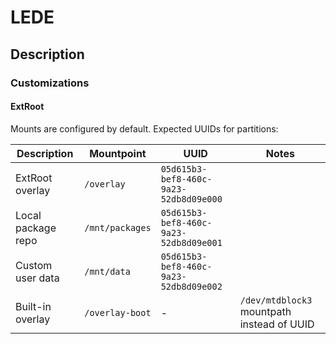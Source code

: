 # LEDE

## Description

### Customizations

#### ExtRoot

Mounts are configured by default.
Expected UUIDs for partitions:

 Description | Mountpoint | UUID | Notes
-------------|------------|------|------
ExtRoot overlay | `/overlay` | `05d615b3-bef8-460c-9a23-52db8d09e000`
Local package repo | `/mnt/packages` | `05d615b3-bef8-460c-9a23-52db8d09e001`
Custom user data | `/mnt/data` | `05d615b3-bef8-460c-9a23-52db8d09e002`
Built-in overlay | `/overlay-boot` | - | `/dev/mtdblock3` mountpath instead of UUID
